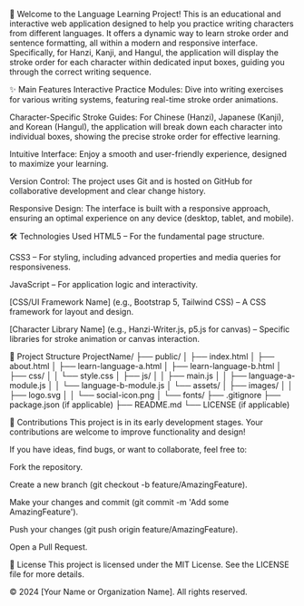👋 Welcome to the Language Learning Project!
This is an educational and interactive web application designed to help you practice writing characters from different languages. It offers a dynamic way to learn stroke order and sentence formatting, all within a modern and responsive interface. Specifically, for Hanzi, Kanji, and Hangul, the application will display the stroke order for each character within dedicated input boxes, guiding you through the correct writing sequence.

✨ Main Features
Interactive Practice Modules: Dive into writing exercises for various writing systems, featuring real-time stroke order animations.

Character-Specific Stroke Guides: For Chinese (Hanzi), Japanese (Kanji), and Korean (Hangul), the application will break down each character into individual boxes, showing the precise stroke order for effective learning.

Intuitive Interface: Enjoy a smooth and user-friendly experience, designed to maximize your learning.

Version Control: The project uses Git and is hosted on GitHub for collaborative development and clear change history.

Responsive Design: The interface is built with a responsive approach, ensuring an optimal experience on any device (desktop, tablet, and mobile).

🛠️ Technologies Used
HTML5 – For the fundamental page structure.

CSS3 – For styling, including advanced properties and media queries for responsiveness.

JavaScript – For application logic and interactivity.

[CSS/UI Framework Name] (e.g., Bootstrap 5, Tailwind CSS) – A CSS framework for layout and design.

[Character Library Name] (e.g., Hanzi-Writer.js, p5.js for canvas) – Specific libraries for stroke animation or canvas interaction.

📂 Project Structure
ProjectName/
├── public/
│   ├── index.html
│   ├── about.html
│   ├── learn-language-a.html
│   ├── learn-language-b.html
│   ├── css/
│   │   └── style.css
│   ├── js/
│   │   ├── main.js
│   │   ├── language-a-module.js
│   │   └── language-b-module.js
│   └── assets/
│       ├── images/
│       │   ├── logo.svg
│       │   └── social-icon.png
│       └── fonts/
├── .gitignore
├── package.json (if applicable)
├── README.md
└── LICENSE (if applicable)

🤝 Contributions
This project is in its early development stages. Your contributions are welcome to improve functionality and design!

If you have ideas, find bugs, or want to collaborate, feel free to:

Fork the repository.

Create a new branch (git checkout -b feature/AmazingFeature).

Make your changes and commit (git commit -m 'Add some AmazingFeature').

Push your changes (git push origin feature/AmazingFeature).

Open a Pull Request.

📄 License
This project is licensed under the MIT License. See the LICENSE file for more details.

© 2024 [Your Name or Organization Name]. All rights reserved.
